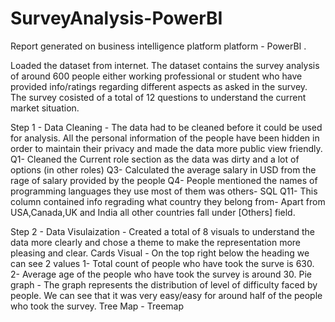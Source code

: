 # SurveyAnalysis-PowerBI
Report generated on business intelligence platform platform - PowerBI .

Loaded the dataset from internet. The dataset contains the survey analysis of around 600 people either working professional or student who have provided info/ratings regarding different aspects as asked in the survey. The survey cosisted of a total of 12 questions to understand the current market situation.
 
Step 1 - Data Cleaning - 
  The data had to be cleaned before it could be used for analysis. All the personal information of the people have been hidden in order to maintain their privacy and made the data more public view friendly.  
  Q1- Cleaned the Current role section as the data was dirty and a lot of options (in other roles)
  Q3- Calculated the average salary in USD from the rage of salary provided by the people 
  Q4- People mentioned the names of programming languages they use most of them was others- SQL 
  Q11- This column contained info regrading what country they belong from- Apart from USA,Canada,UK and India all other countries fall under [Others] field.  

Step 2 - Data Visulaization - 
  Created a total of 8 visuals to understand the data more clearly and chose a theme to make the representation more pleasing and clear.
  Cards Visual - On the top right below the heading we can see 2 values 
    1- Total count of people who have took the surve is 630.
    2- Average age of the people who have took the survey is around 30.
  Pie graph - The graph represents the distribution of level of difficulty faced by people. We can see that it was very easy/easy for around half of the people who took the survey.
  Tree Map - Treemap 
  
